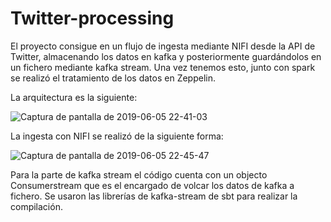 # Twitter-processing

El proyecto consigue en un flujo de ingesta mediante NIFI desde la API de Twitter, almacenando los datos en kafka y posteriormente guardándolos en un fichero mediante kafka stream.
Una vez tenemos esto, junto con spark se realizó el tratamiento de los datos en Zeppelin.

La arquitectura es la siguiente:

![Captura de pantalla de 2019-06-05 22-41-03](https://user-images.githubusercontent.com/51421186/58989105-829a7f80-87e3-11e9-89fa-bde398b42d4b.png)


La ingesta con NIFI se realizó de la siguiente forma:

![Captura de pantalla de 2019-06-05 22-45-47](https://user-images.githubusercontent.com/51421186/58989199-be354980-87e3-11e9-9419-aef0ffdd7c36.png)


Para la parte de kafka stream el código cuenta con un objecto Consumerstream que es el encargado de volcar los datos de kafka a fichero. Se usaron las librerías de kafka-stream de sbt para realizar la compilación. 

